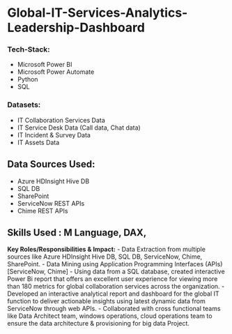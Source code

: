 # Global-IT-Services-Analytics-Leadership-Dashboard

### Tech-Stack:
* Microsoft Power BI
* Microsoft Power Automate
* Python
* SQL 

### Datasets: 
* IT Collaboration Services Data
* IT Service Desk Data (Call data, Chat data)
* IT Incident & Survey Data
* IT Assets Data
 
## Data Sources Used: 
* Azure HDInsight Hive DB
* SQL DB
* SharePoint
* ServiceNow REST APIs
* Chime REST APIs

## Skills Used : M Language, DAX, 

**Key Roles/Responsibilities & Impact:**
    - Data Extraction from multiple sources like Azure HDInsight Hive DB, SQL DB, ServiceNow, Chime, SharePoint.
    - Data Mining using Application Programming Interfaces (APIs) [ServiceNow, Chime]
    - Using data from a SQL database, created interactive Power Bi report that offers an excellent user experience for viewing more than 180 metrics for global collaboration services across the organization.
    - Developed an interactive analytical report and dashboard for the global IT function to deliver actionable insights using latest dynamic data from ServiceNow through web APIs.
    - Collaborated with cross functional teams like Data Architect team, windows operations, cloud operations team to ensure the data architecture & provisioning for big data Project.
